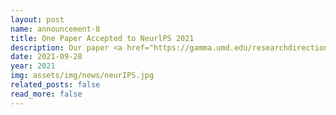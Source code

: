 ```yaml
---
layout: post
name: announcement-8
title: One Paper Accepted to NeurlPS 2021
description: Our paper <a href="https://gamma.umd.edu/researchdirections/autonomousdriving/visionrobustlearning/"> Gradient-Free Adversarial Training Against Image Corruption for Learning-based Steering </a> has been accepted to <a href="https://neurips.cc/">NeurlPS</a>, 2021. Congratulations to all the authors!
date: 2021-09-28
year: 2021
img: assets/img/news/neurIPS.jpg
related_posts: false
read_more: false
---
```

